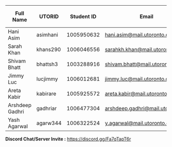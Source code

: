| Full Name | UTORID     | Student ID | Email | Best Way to Contact | Discord Username |
|-----------|------------|-------------|------|---------------------|------------------|
| Hani Asim | asimhani | 1005950632 | hani.asim@mail.utoronto.ca | Discord | twobad#4201 |
| Sarah Khan | khans290 | 1006046556 | sarahkh.khan@mail.utoronto.ca | Discord | Karou#9183 |
| Shivam Bhatt  |  bhattsh3  | 1003288916 | shivam.bhatt@mail.utoronto.ca | Discord | apso#0049 |
| Jimmy Luc | lucjimmy | 1006012681 | jimmy.luc@mail.utoronto.ca | Discord | Jimmy#4209 |
| Areta Kabir | kabirare | 1005925572 | areta.kabir@mail.utoronto.ca | Discord | Aru13K#7553 |
| Arshdeep Gadhri | gadhriar | 1006477304 | arshdeep.gadhri@mail.utoronto.ca | Discord | Art#1468 |
| Yash Agarwal | agarw344 | 1006322524 | y.agarwal@mail.utoronto.ca | Discord | Absquatulate#2573 |
**Discord Chat/Server Invite :** https://discord.gg/Fa7qTapT6r